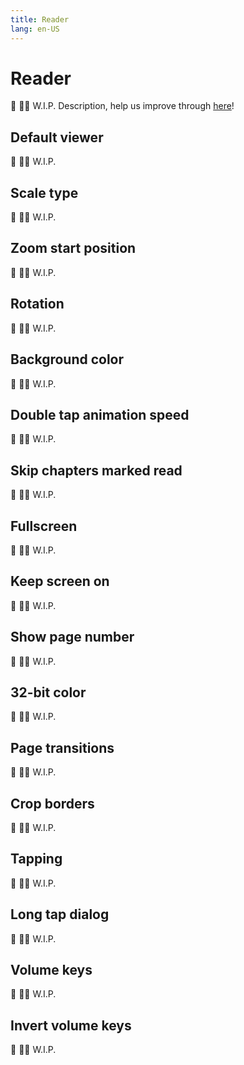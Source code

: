 ```yaml
---
title: Reader
lang: en-US
---
```


# Reader
:construction: :construction_worker_man: W.I.P. Description, help us improve through [here](https://github.com/tachiyomiorg/website/edit/master/src/help/guides/reader.md)!

## Default viewer
:construction: :construction_worker_man: W.I.P.

## Scale type
:construction: :construction_worker_man: W.I.P.

## Zoom start position
:construction: :construction_worker_man: W.I.P.

## Rotation
:construction: :construction_worker_man: W.I.P.

## Background color
:construction: :construction_worker_man: W.I.P.

## Double tap animation speed
:construction: :construction_worker_man: W.I.P.

## Skip chapters marked read
:construction: :construction_worker_man: W.I.P.

## Fullscreen
:construction: :construction_worker_man: W.I.P.

## Keep screen on
:construction: :construction_worker_man: W.I.P.

## Show page number
:construction: :construction_worker_man: W.I.P.

## 32-bit color
:construction: :construction_worker_man: W.I.P.

## Page transitions
:construction: :construction_worker_man: W.I.P.

## Crop borders
:construction: :construction_worker_man: W.I.P.

## Tapping
:construction: :construction_worker_man: W.I.P.

## Long tap dialog
:construction: :construction_worker_man: W.I.P.

## Volume keys
:construction: :construction_worker_man: W.I.P.

## Invert volume keys
:construction: :construction_worker_man: W.I.P.
